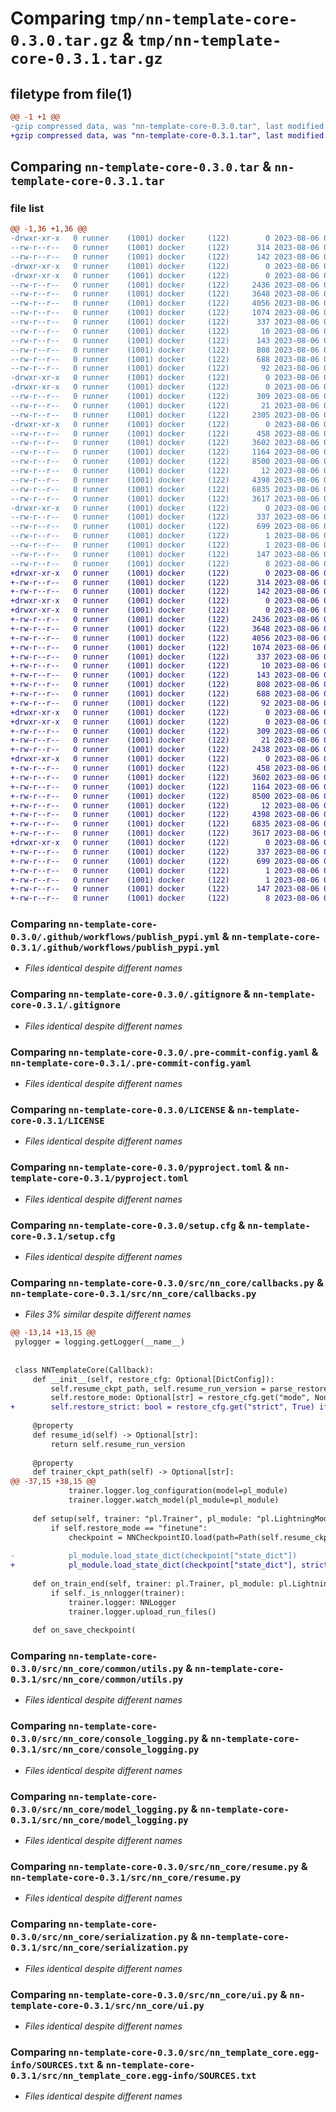 # Comparing `tmp/nn-template-core-0.3.0.tar.gz` & `tmp/nn-template-core-0.3.1.tar.gz`

## filetype from file(1)

```diff
@@ -1 +1 @@
-gzip compressed data, was "nn-template-core-0.3.0.tar", last modified: Sun Aug  6 08:30:54 2023, max compression
+gzip compressed data, was "nn-template-core-0.3.1.tar", last modified: Sun Aug  6 08:39:08 2023, max compression
```

## Comparing `nn-template-core-0.3.0.tar` & `nn-template-core-0.3.1.tar`

### file list

```diff
@@ -1,36 +1,36 @@
-drwxr-xr-x   0 runner    (1001) docker     (122)        0 2023-08-06 08:30:54.927515 nn-template-core-0.3.0/
--rw-r--r--   0 runner    (1001) docker     (122)      314 2023-08-06 08:23:41.000000 nn-template-core-0.3.0/.editorconfig
--rw-r--r--   0 runner    (1001) docker     (122)      142 2023-08-06 08:23:41.000000 nn-template-core-0.3.0/.flake8
-drwxr-xr-x   0 runner    (1001) docker     (122)        0 2023-08-06 08:30:54.927515 nn-template-core-0.3.0/.github/
-drwxr-xr-x   0 runner    (1001) docker     (122)        0 2023-08-06 08:30:54.927515 nn-template-core-0.3.0/.github/workflows/
--rw-r--r--   0 runner    (1001) docker     (122)     2436 2023-08-06 08:23:41.000000 nn-template-core-0.3.0/.github/workflows/publish_pypi.yml
--rw-r--r--   0 runner    (1001) docker     (122)     3648 2023-08-06 08:23:41.000000 nn-template-core-0.3.0/.gitignore
--rw-r--r--   0 runner    (1001) docker     (122)     4056 2023-08-06 08:23:41.000000 nn-template-core-0.3.0/.pre-commit-config.yaml
--rw-r--r--   0 runner    (1001) docker     (122)     1074 2023-08-06 08:23:41.000000 nn-template-core-0.3.0/LICENSE
--rw-r--r--   0 runner    (1001) docker     (122)      337 2023-08-06 08:30:54.927515 nn-template-core-0.3.0/PKG-INFO
--rw-r--r--   0 runner    (1001) docker     (122)       10 2023-08-06 08:23:41.000000 nn-template-core-0.3.0/README.md
--rw-r--r--   0 runner    (1001) docker     (122)      143 2023-08-06 08:23:41.000000 nn-template-core-0.3.0/env.yaml
--rw-r--r--   0 runner    (1001) docker     (122)      808 2023-08-06 08:23:41.000000 nn-template-core-0.3.0/pyproject.toml
--rw-r--r--   0 runner    (1001) docker     (122)      688 2023-08-06 08:30:54.931515 nn-template-core-0.3.0/setup.cfg
--rw-r--r--   0 runner    (1001) docker     (122)       92 2023-08-06 08:23:41.000000 nn-template-core-0.3.0/setup.py
-drwxr-xr-x   0 runner    (1001) docker     (122)        0 2023-08-06 08:30:54.927515 nn-template-core-0.3.0/src/
-drwxr-xr-x   0 runner    (1001) docker     (122)        0 2023-08-06 08:30:54.927515 nn-template-core-0.3.0/src/nn_core/
--rw-r--r--   0 runner    (1001) docker     (122)      309 2023-08-06 08:23:41.000000 nn-template-core-0.3.0/src/nn_core/__init__.py
--rw-r--r--   0 runner    (1001) docker     (122)       21 2023-08-06 08:30:54.000000 nn-template-core-0.3.0/src/nn_core/_version.py
--rw-r--r--   0 runner    (1001) docker     (122)     2305 2023-08-06 08:23:41.000000 nn-template-core-0.3.0/src/nn_core/callbacks.py
-drwxr-xr-x   0 runner    (1001) docker     (122)        0 2023-08-06 08:30:54.927515 nn-template-core-0.3.0/src/nn_core/common/
--rw-r--r--   0 runner    (1001) docker     (122)      458 2023-08-06 08:23:41.000000 nn-template-core-0.3.0/src/nn_core/common/__init__.py
--rw-r--r--   0 runner    (1001) docker     (122)     3602 2023-08-06 08:23:41.000000 nn-template-core-0.3.0/src/nn_core/common/utils.py
--rw-r--r--   0 runner    (1001) docker     (122)     1164 2023-08-06 08:23:41.000000 nn-template-core-0.3.0/src/nn_core/console_logging.py
--rw-r--r--   0 runner    (1001) docker     (122)     8500 2023-08-06 08:23:41.000000 nn-template-core-0.3.0/src/nn_core/model_logging.py
--rw-r--r--   0 runner    (1001) docker     (122)       12 2023-08-06 08:23:41.000000 nn-template-core-0.3.0/src/nn_core/nn_types.py
--rw-r--r--   0 runner    (1001) docker     (122)     4398 2023-08-06 08:23:41.000000 nn-template-core-0.3.0/src/nn_core/resume.py
--rw-r--r--   0 runner    (1001) docker     (122)     6835 2023-08-06 08:23:41.000000 nn-template-core-0.3.0/src/nn_core/serialization.py
--rw-r--r--   0 runner    (1001) docker     (122)     3617 2023-08-06 08:23:41.000000 nn-template-core-0.3.0/src/nn_core/ui.py
-drwxr-xr-x   0 runner    (1001) docker     (122)        0 2023-08-06 08:30:54.927515 nn-template-core-0.3.0/src/nn_template_core.egg-info/
--rw-r--r--   0 runner    (1001) docker     (122)      337 2023-08-06 08:30:54.000000 nn-template-core-0.3.0/src/nn_template_core.egg-info/PKG-INFO
--rw-r--r--   0 runner    (1001) docker     (122)      699 2023-08-06 08:30:54.000000 nn-template-core-0.3.0/src/nn_template_core.egg-info/SOURCES.txt
--rw-r--r--   0 runner    (1001) docker     (122)        1 2023-08-06 08:30:54.000000 nn-template-core-0.3.0/src/nn_template_core.egg-info/dependency_links.txt
--rw-r--r--   0 runner    (1001) docker     (122)        1 2023-08-06 08:30:08.000000 nn-template-core-0.3.0/src/nn_template_core.egg-info/not-zip-safe
--rw-r--r--   0 runner    (1001) docker     (122)      147 2023-08-06 08:30:54.000000 nn-template-core-0.3.0/src/nn_template_core.egg-info/requires.txt
--rw-r--r--   0 runner    (1001) docker     (122)        8 2023-08-06 08:30:54.000000 nn-template-core-0.3.0/src/nn_template_core.egg-info/top_level.txt
+drwxr-xr-x   0 runner    (1001) docker     (122)        0 2023-08-06 08:39:08.080565 nn-template-core-0.3.1/
+-rw-r--r--   0 runner    (1001) docker     (122)      314 2023-08-06 08:31:19.000000 nn-template-core-0.3.1/.editorconfig
+-rw-r--r--   0 runner    (1001) docker     (122)      142 2023-08-06 08:31:19.000000 nn-template-core-0.3.1/.flake8
+drwxr-xr-x   0 runner    (1001) docker     (122)        0 2023-08-06 08:39:08.068564 nn-template-core-0.3.1/.github/
+drwxr-xr-x   0 runner    (1001) docker     (122)        0 2023-08-06 08:39:08.076564 nn-template-core-0.3.1/.github/workflows/
+-rw-r--r--   0 runner    (1001) docker     (122)     2436 2023-08-06 08:31:19.000000 nn-template-core-0.3.1/.github/workflows/publish_pypi.yml
+-rw-r--r--   0 runner    (1001) docker     (122)     3648 2023-08-06 08:31:19.000000 nn-template-core-0.3.1/.gitignore
+-rw-r--r--   0 runner    (1001) docker     (122)     4056 2023-08-06 08:31:19.000000 nn-template-core-0.3.1/.pre-commit-config.yaml
+-rw-r--r--   0 runner    (1001) docker     (122)     1074 2023-08-06 08:31:19.000000 nn-template-core-0.3.1/LICENSE
+-rw-r--r--   0 runner    (1001) docker     (122)      337 2023-08-06 08:39:08.080565 nn-template-core-0.3.1/PKG-INFO
+-rw-r--r--   0 runner    (1001) docker     (122)       10 2023-08-06 08:31:19.000000 nn-template-core-0.3.1/README.md
+-rw-r--r--   0 runner    (1001) docker     (122)      143 2023-08-06 08:31:19.000000 nn-template-core-0.3.1/env.yaml
+-rw-r--r--   0 runner    (1001) docker     (122)      808 2023-08-06 08:31:19.000000 nn-template-core-0.3.1/pyproject.toml
+-rw-r--r--   0 runner    (1001) docker     (122)      688 2023-08-06 08:39:08.084565 nn-template-core-0.3.1/setup.cfg
+-rw-r--r--   0 runner    (1001) docker     (122)       92 2023-08-06 08:31:19.000000 nn-template-core-0.3.1/setup.py
+drwxr-xr-x   0 runner    (1001) docker     (122)        0 2023-08-06 08:39:08.072564 nn-template-core-0.3.1/src/
+drwxr-xr-x   0 runner    (1001) docker     (122)        0 2023-08-06 08:39:08.076564 nn-template-core-0.3.1/src/nn_core/
+-rw-r--r--   0 runner    (1001) docker     (122)      309 2023-08-06 08:31:19.000000 nn-template-core-0.3.1/src/nn_core/__init__.py
+-rw-r--r--   0 runner    (1001) docker     (122)       21 2023-08-06 08:39:08.000000 nn-template-core-0.3.1/src/nn_core/_version.py
+-rw-r--r--   0 runner    (1001) docker     (122)     2438 2023-08-06 08:31:19.000000 nn-template-core-0.3.1/src/nn_core/callbacks.py
+drwxr-xr-x   0 runner    (1001) docker     (122)        0 2023-08-06 08:39:08.080565 nn-template-core-0.3.1/src/nn_core/common/
+-rw-r--r--   0 runner    (1001) docker     (122)      458 2023-08-06 08:31:19.000000 nn-template-core-0.3.1/src/nn_core/common/__init__.py
+-rw-r--r--   0 runner    (1001) docker     (122)     3602 2023-08-06 08:31:19.000000 nn-template-core-0.3.1/src/nn_core/common/utils.py
+-rw-r--r--   0 runner    (1001) docker     (122)     1164 2023-08-06 08:31:19.000000 nn-template-core-0.3.1/src/nn_core/console_logging.py
+-rw-r--r--   0 runner    (1001) docker     (122)     8500 2023-08-06 08:31:19.000000 nn-template-core-0.3.1/src/nn_core/model_logging.py
+-rw-r--r--   0 runner    (1001) docker     (122)       12 2023-08-06 08:31:19.000000 nn-template-core-0.3.1/src/nn_core/nn_types.py
+-rw-r--r--   0 runner    (1001) docker     (122)     4398 2023-08-06 08:31:19.000000 nn-template-core-0.3.1/src/nn_core/resume.py
+-rw-r--r--   0 runner    (1001) docker     (122)     6835 2023-08-06 08:31:19.000000 nn-template-core-0.3.1/src/nn_core/serialization.py
+-rw-r--r--   0 runner    (1001) docker     (122)     3617 2023-08-06 08:31:19.000000 nn-template-core-0.3.1/src/nn_core/ui.py
+drwxr-xr-x   0 runner    (1001) docker     (122)        0 2023-08-06 08:39:08.080565 nn-template-core-0.3.1/src/nn_template_core.egg-info/
+-rw-r--r--   0 runner    (1001) docker     (122)      337 2023-08-06 08:39:08.000000 nn-template-core-0.3.1/src/nn_template_core.egg-info/PKG-INFO
+-rw-r--r--   0 runner    (1001) docker     (122)      699 2023-08-06 08:39:08.000000 nn-template-core-0.3.1/src/nn_template_core.egg-info/SOURCES.txt
+-rw-r--r--   0 runner    (1001) docker     (122)        1 2023-08-06 08:39:08.000000 nn-template-core-0.3.1/src/nn_template_core.egg-info/dependency_links.txt
+-rw-r--r--   0 runner    (1001) docker     (122)        1 2023-08-06 08:38:14.000000 nn-template-core-0.3.1/src/nn_template_core.egg-info/not-zip-safe
+-rw-r--r--   0 runner    (1001) docker     (122)      147 2023-08-06 08:39:08.000000 nn-template-core-0.3.1/src/nn_template_core.egg-info/requires.txt
+-rw-r--r--   0 runner    (1001) docker     (122)        8 2023-08-06 08:39:08.000000 nn-template-core-0.3.1/src/nn_template_core.egg-info/top_level.txt
```

### Comparing `nn-template-core-0.3.0/.github/workflows/publish_pypi.yml` & `nn-template-core-0.3.1/.github/workflows/publish_pypi.yml`

 * *Files identical despite different names*

### Comparing `nn-template-core-0.3.0/.gitignore` & `nn-template-core-0.3.1/.gitignore`

 * *Files identical despite different names*

### Comparing `nn-template-core-0.3.0/.pre-commit-config.yaml` & `nn-template-core-0.3.1/.pre-commit-config.yaml`

 * *Files identical despite different names*

### Comparing `nn-template-core-0.3.0/LICENSE` & `nn-template-core-0.3.1/LICENSE`

 * *Files identical despite different names*

### Comparing `nn-template-core-0.3.0/pyproject.toml` & `nn-template-core-0.3.1/pyproject.toml`

 * *Files identical despite different names*

### Comparing `nn-template-core-0.3.0/setup.cfg` & `nn-template-core-0.3.1/setup.cfg`

 * *Files identical despite different names*

### Comparing `nn-template-core-0.3.0/src/nn_core/callbacks.py` & `nn-template-core-0.3.1/src/nn_core/callbacks.py`

 * *Files 3% similar despite different names*

```diff
@@ -13,14 +13,15 @@
 pylogger = logging.getLogger(__name__)
 
 
 class NNTemplateCore(Callback):
     def __init__(self, restore_cfg: Optional[DictConfig]):
         self.resume_ckpt_path, self.resume_run_version = parse_restore(restore_cfg)
         self.restore_mode: Optional[str] = restore_cfg.get("mode", None) if restore_cfg is not None else None
+        self.restore_strict: bool = restore_cfg.get("strict", True) if restore_cfg is not None else True
 
     @property
     def resume_id(self) -> Optional[str]:
         return self.resume_run_version
 
     @property
     def trainer_ckpt_path(self) -> Optional[str]:
@@ -37,15 +38,15 @@
             trainer.logger.log_configuration(model=pl_module)
             trainer.logger.watch_model(pl_module=pl_module)
 
     def setup(self, trainer: "pl.Trainer", pl_module: "pl.LightningModule", stage: Optional[str] = None) -> None:
         if self.restore_mode == "finetune":
             checkpoint = NNCheckpointIO.load(path=Path(self.resume_ckpt_path))
 
-            pl_module.load_state_dict(checkpoint["state_dict"])
+            pl_module.load_state_dict(checkpoint["state_dict"], strict=self.restore_strict)
 
     def on_train_end(self, trainer: pl.Trainer, pl_module: pl.LightningModule) -> None:
         if self._is_nnlogger(trainer):
             trainer.logger: NNLogger
             trainer.logger.upload_run_files()
 
     def on_save_checkpoint(
```

### Comparing `nn-template-core-0.3.0/src/nn_core/common/utils.py` & `nn-template-core-0.3.1/src/nn_core/common/utils.py`

 * *Files identical despite different names*

### Comparing `nn-template-core-0.3.0/src/nn_core/console_logging.py` & `nn-template-core-0.3.1/src/nn_core/console_logging.py`

 * *Files identical despite different names*

### Comparing `nn-template-core-0.3.0/src/nn_core/model_logging.py` & `nn-template-core-0.3.1/src/nn_core/model_logging.py`

 * *Files identical despite different names*

### Comparing `nn-template-core-0.3.0/src/nn_core/resume.py` & `nn-template-core-0.3.1/src/nn_core/resume.py`

 * *Files identical despite different names*

### Comparing `nn-template-core-0.3.0/src/nn_core/serialization.py` & `nn-template-core-0.3.1/src/nn_core/serialization.py`

 * *Files identical despite different names*

### Comparing `nn-template-core-0.3.0/src/nn_core/ui.py` & `nn-template-core-0.3.1/src/nn_core/ui.py`

 * *Files identical despite different names*

### Comparing `nn-template-core-0.3.0/src/nn_template_core.egg-info/SOURCES.txt` & `nn-template-core-0.3.1/src/nn_template_core.egg-info/SOURCES.txt`

 * *Files identical despite different names*


